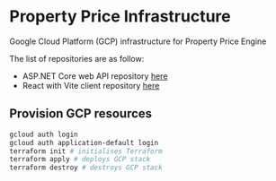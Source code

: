 # Property Price Infrastructure

Google Cloud Platform (GCP) infrastructure for Property Price Engine

The list of repositories are as follow:

- ASP.NET Core web API repository [here](https://github.com/MatthewCYLau/property-price-api)
- React with Vite client repository [here](https://github.com/MatthewCYLau/property-price-client)

## Provision GCP resources

```bash
gcloud auth login
gcloud auth application-default login
terraform init # initialises Terraform
terraform apply # deploys GCP stack
terraform destroy # destroys GCP stack
```
